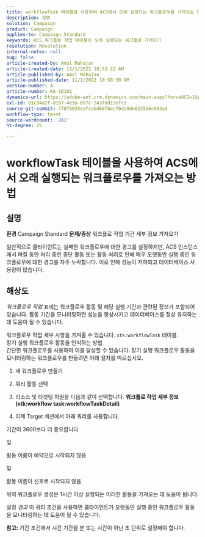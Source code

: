 ```yaml
---
title: workflowTask 테이블을 사용하여 ACS에서 오래 실행되는 워크플로우를 가져오는 방법
description: 설명
solution: Campaign
product: Campaign
applies-to: Campaign Standard
keywords: KCS,워크플로 작업 테이블이 오래 실행되는 워크플로 가져오기
resolution: Resolution
internal-notes: null
bug: false
article-created-by: Amol Mahajan
article-created-date: 11/1/2022 10:53:22 AM
article-published-by: Amol Mahajan
article-published-date: 11/1/2022 10:58:30 AM
version-number: 4
article-number: KA-16101
dynamics-url: https://adobe-ent.crm.dynamics.com/main.aspx?forceUCI=1&pagetype=entityrecord&etn=knowledgearticle&id=502e5362-d359-ed11-9561-6045bd006a22
exl-id: b1cd4a2f-d1b7-4e3a-857c-243f8d15efc3
source-git-commit: 7f0f5035ea7cebd60f6ec7bda9de6225b6c602a4
workflow-type: tm+mt
source-wordcount: '261'
ht-degree: 1%

---
```


# workflowTask 테이블을 사용하여 ACS에서 오래 실행되는 워크플로우를 가져오는 방법

## 설명

<b>환경</b>
Campaign Standard
<b>문제/증상</b>
워크플로 작업 기간 세부 정보 가져오기

일반적으로 클라이언트는 실패한 워크플로우에 대한 경고를 설정하지만, ACS 인스턴스에서 며칠 동안 처리 중인 중단 활동 또는 활동 처리로 인해 매우 오랫동안 실행 중인 워크플로우에 대한 경고를 자주 누락합니다. 이로 인해 성능이 저하되고 데이터베이스 사용량이 많습니다.


## 해상도


*워크플로우 작업* 표에는 워크플로우 활동 및 해당 실행 기간과 관련된 정보가 포함되어 있습니다. 활동 기간을 모니터링하면 성능을 향상시키고 데이터베이스를 정상 유지하는 데 도움이 될 수 있습니다.

워크플로우 작업 세부 사항을 가져올 수 있습니다. `xtk:workflowTask` 테이블.
<br>장기 실행 워크플로우 활동을 인식하는 방법<br>
간단한 워크플로우를 사용하여 이를 달성할 수 있습니다. 장기 실행 워크플로우 활동을 모니터링하는 워크플로우를 만들려면 아래 절차를 따르십시오.

1. 새 워크플로우 만들기

2. 쿼리 활동 선택

3. 리소스 및 타겟팅 차원을 다음과 같이 선택합니다. <b>워크플로 작업 세부 정보</b> <b>(xtk:workflow task:workflowTaskDetail)</b>

4. 이제 Target 섹션에서 아래 쿼리를 사용합니다.

기간이 3600보다 더 중요합니다

및

활동 이름이 예약으로 시작되지 않음

및

활동 이름이 신호로 시작되지 않음



위의 워크플로우 생성은 1시간 이상 실행되는 이러한 활동을 가져오는 데 도움이 됩니다.

설정 *경고* 이 쿼리 조건을 사용하면 클라이언트가 오랫동안 실행 중인 워크플로우 활동을 모니터링하는 데 도움이 될 수 있습니다.

<b>참고:</b> 기간 조건에서 시간 기간을 분 또는 시간이 아닌 초 단위로 설정해야 합니다.
